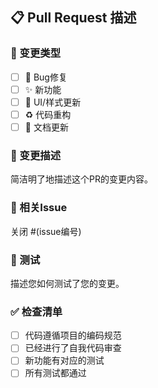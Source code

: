 ## 📋 Pull Request 描述

### 🎯 变更类型
- [ ] 🐛 Bug修复
- [ ] ✨ 新功能
- [ ] 💄 UI/样式更新
- [ ] ♻️ 代码重构
- [ ] 📝 文档更新

### 📝 变更描述
简洁明了地描述这个PR的变更内容。

### 🔗 相关Issue
关闭 #(issue编号)

### 🧪 测试
描述您如何测试了您的变更。

### ✅ 检查清单
- [ ] 代码遵循项目的编码规范
- [ ] 已经进行了自我代码审查
- [ ] 新功能有对应的测试
- [ ] 所有测试都通过
